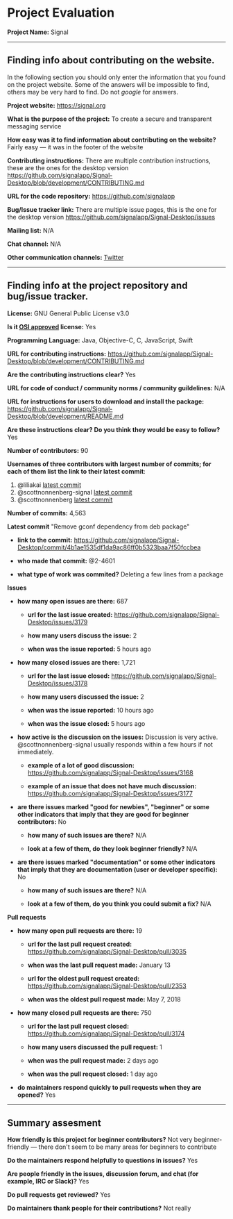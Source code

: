 # Project Evaluation 



__Project Name:__  Signal


---

## Finding info about contributing on the website.

In the following section you should only enter the information that you
found on the project website. Some of the answers will be impossible to find, others
may be very hard to find. Do not _google_ for answers.

__Project website:__ https://signal.org


__What is the purpose of the project:__ To create a secure and transparent messaging service


__How easy was it to find information about contributing on the website?__ Fairly easy — it was in the footer of the website


__Contributing instructions:__ There are multiple contribution instructions, these are the ones for the desktop version https://github.com/signalapp/Signal-Desktop/blob/development/CONTRIBUTING.md

__URL for the code repository:__ https://github.com/signalapp

__Bug/Issue tracker link:__ There are multiple issue pages, this is the one for the desktop version https://github.com/signalapp/Signal-Desktop/issues

__Mailing list:__ N/A

__Chat channel:__ N/A

__Other communication channels:__ [Twitter](https://twitter.com/signalapp)


---

## Finding info at the project repository and bug/issue tracker.

__License:__ GNU General Public License v3.0

__Is it [OSI approved](https://opensource.org/licenses/alphabetical) license:__ Yes

__Programming Language:__ Java, Objective-C, C, JavaScript, Swift

__URL for contributing instructions:__ https://github.com/signalapp/Signal-Desktop/blob/development/CONTRIBUTING.md

__Are the contributing instructions clear?__ Yes


__URL for code of conduct / community norms / community guildelines:__ N/A

__URL for instructions for users to download and install the package:__ https://github.com/signalapp/Signal-Desktop/blob/development/README.md


__Are these instructions clear? Do you think they would be easy to follow?__ Yes


__Number of contributors:__ 90


__Usernames of three contributors with largest number of commits; for
each of them list the link to their latest commit__:

1. @liliakai [latest commit](https://github.com/signalapp/Signal-Desktop/commit/9c7ba87d6a5d0f0e65fb8ac2ff8ad6c346f8f7fa)
2. @scottnonnenberg-signal [latest commit](https://github.com/signalapp/Signal-Desktop/commit/65e4acb7061514732502418f66b7747ae4f9c516)
3. @scottnonnenberg [latest commit](https://github.com/signalapp/Signal-Desktop/commit/c0c758d45942f2d352f01356f7a49e9dfcfad7f4)


__Number of commits:__ 4,563

__Latest commit__ "Remove gconf dependency from deb package"

- __link to the commit:__ https://github.com/signalapp/Signal-Desktop/commit/4b1ae1535df1da9ac86ff0b5323baa7f50fccbea

- __who made that commit:__ @2-4601

- __what type of work was commited?__ Deleting a few lines from a package


__Issues__

- __how many open issues are there:__ 687

    - __url for the last issue created:__ https://github.com/signalapp/Signal-Desktop/issues/3179

    - __how many users discuss the issue:__ 2
    
    - __when was the issue reported:__ 5 hours ago
    

- __how many closed issues are there:__ 1,721

    - __url for the last issue closed:__ https://github.com/signalapp/Signal-Desktop/issues/3178
    
    - __how many users discussed the issue:__ 2
    
    - __when was the issue reported:__ 10 hours ago
    
    - __when was the issue closed:__ 5 hours ago


- __how active is the discussion on the issues:__ Discussion is very active. @scottnonnenberg-signal usually responds within a few hours if not immediately.

    - __example of a lot of good discussion:__ https://github.com/signalapp/Signal-Desktop/issues/3168
    
    - __example of an issue that does not have much discussion:__ https://github.com/signalapp/Signal-Desktop/issues/3177


- __are there issues marked "good for newbies", "beginner" or some other indicators that imply that they are good for beginner contributors:__ No

    - __how many of such issues are there?__ N/A
    
    - __look at a few of them, do they look beginner friendly?__ N/A


- __are there issues marked "documentation" or some other indicators that imply that they are documentation (user or developer specific):__ No

    - __how many of such issues are there?__ N/A
    
    - __look at a few of them, do you think you could submit a fix?__ N/A



__Pull requests__

- __how many open pull requests are there:__ 19

    - __url for the last pull request created:__ https://github.com/signalapp/Signal-Desktop/pull/3035
    
    - __when was the last pull request made:__ January 13

    - __url for the oldest pull request created:__ https://github.com/signalapp/Signal-Desktop/pull/2353
    
    - __when was the oldest pull request made:__ May 7, 2018

- __how many closed pull requests are there:__ 750

    - __url for the last pull request closed:__ https://github.com/signalapp/Signal-Desktop/pull/3174
    
    - __how many users discussed the pull request:__ 1
    
    - __when was the pull request made:__ 2 days ago
    
    - __when was the pull request closed:__ 1 day ago
    

- __do maintainers respond quickly to pull requests when they are opened?__ Yes





---


## Summary assesment

__How friendly is this project for beginner contributors?__ Not very beginner-friendly — there don't seem to be many areas for beginners to contribute


__Do the maintainers respond helpfully to questions in issues?__ Yes


__Are people friendly in the issues, discussion forum, and chat (for example, IRC or Slack)?__ Yes


__Do pull requests get reviewed?__ Yes


__Do maintainers thank people for their contributions?__ Not really

